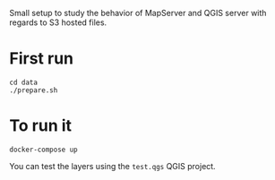 Small setup to study the behavior of MapServer and QGIS server with regards to S3 hosted files.

# First run

```shell
cd data
./prepare.sh
```

# To run it

```shell
docker-compose up
```

You can test the layers using the `test.qgs` QGIS project.
